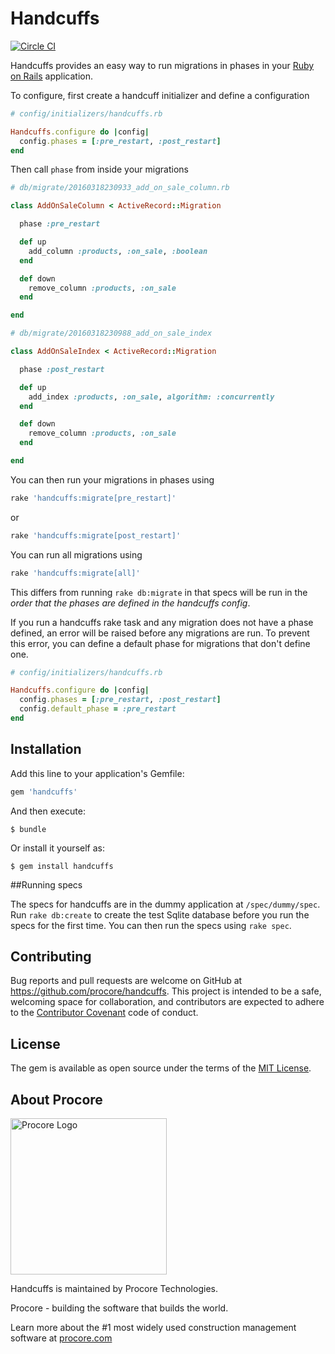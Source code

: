 # Handcuffs

[![Circle CI](https://circleci.com/gh/procore/handcuffs.svg?style=svg)](https://circleci.com/gh/procore/handcuffs)

Handcuffs provides an easy way to run migrations in phases in your [Ruby on
Rails](https://rubyonrails.org/) application.

To configure, first create a handcuff initializer and define a configuration

```ruby
# config/initializers/handcuffs.rb

Handcuffs.configure do |config|
  config.phases = [:pre_restart, :post_restart]
end
```

Then call `phase` from inside your migrations

```ruby
# db/migrate/20160318230933_add_on_sale_column.rb

class AddOnSaleColumn < ActiveRecord::Migration

  phase :pre_restart

  def up
    add_column :products, :on_sale, :boolean
  end

  def down
    remove_column :products, :on_sale
  end

end
```

```ruby
# db/migrate/20160318230988_add_on_sale_index

class AddOnSaleIndex < ActiveRecord::Migration

  phase :post_restart

  def up
    add_index :products, :on_sale, algorithm: :concurrently
  end

  def down
    remove_column :products, :on_sale
  end

end
```

You can then run your migrations in phases using
```bash
rake 'handcuffs:migrate[pre_restart]'
```
or
```bash
rake 'handcuffs:migrate[post_restart]'
```

You can run all migrations using
```bash
rake 'handcuffs:migrate[all]'
```

This differs from running `rake db:migrate` in that specs will be run in the
_order that the phases are defined in the handcuffs config_.

If you run a handcuffs rake task and any migration does not have a phase
defined, an error will be raised before any migrations are run. To prevent this
error, you can define a default phase for migrations that don't define one.
```ruby
# config/initializers/handcuffs.rb

Handcuffs.configure do |config|
  config.phases = [:pre_restart, :post_restart]
  config.default_phase = :pre_restart
end
```

## Installation

Add this line to your application's Gemfile:

```ruby
gem 'handcuffs'
```

And then execute:

    $ bundle

Or install it yourself as:

    $ gem install handcuffs

##Running specs

The specs for handcuffs are in the dummy application at `/spec/dummy/spec`.
Run `rake db:create` to create the test Sqlite database before you run the specs
for the first time. You can then run the specs using `rake spec`.

## Contributing

Bug reports and pull requests are welcome on GitHub at https://github.com/procore/handcuffs. This project is intended to be a safe, welcoming space for collaboration, and contributors are expected to adhere to the [Contributor Covenant](http://contributor-covenant.org) code of conduct.


## License

The gem is available as open source under the terms of the [MIT License](http://opensource.org/licenses/MIT).

## About Procore

<img
  src="https://www.procore.com/images/procore_logo.png"
  alt="Procore Logo"
  width="250px"
/>

Handcuffs is maintained by Procore Technologies.

Procore - building the software that builds the world.

Learn more about the #1 most widely used construction management software at [procore.com](https://www.procore.com/)
